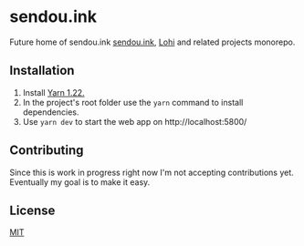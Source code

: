 # sendou.ink

Future home of sendou.ink [sendou.ink](https://sendou.ink/), [Lohi](https://github.com/Sendouc/lohi) and related projects monorepo.

## Installation

1. Install [Yarn 1.22.](https://classic.yarnpkg.com/en/docs/install)
2. In the project's root folder use the `yarn` command to install dependencies.
3. Use `yarn dev` to start the web app on http://localhost:5800/

## Contributing

Since this is work in progress right now I'm not accepting contributions yet. Eventually my goal is to make it easy.

## License

[MIT](https://choosealicense.com/licenses/mit/)
